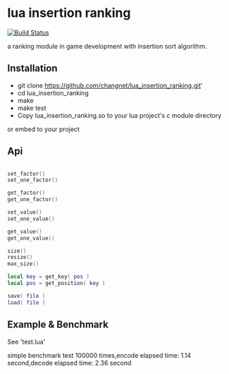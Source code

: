 lua insertion ranking
================
[![Build Status](https://travis-ci.org/changnet/lua_insertion_ranking.svg?branch=master)](https://travis-ci.org/changnet/lua_insertion_ranking)

 a ranking module in game development with insertion sort algorithm.


Installation
------------

 * git clone https://github.com/changnet/lua_insertion_ranking.git'
 * cd lua_insertion_ranking
 * make
 * make test
 * Copy lua_insertion_ranking.so to your lua project's c module directory

or embed to your project

Api
-----

```lua

set_factor()
set_one_factor()

get_factor()
get_one_factor()

set_value()
set_one_value()

get_value()
get_one_value()

size()
resize()
max_size()

local key = get_key( pos )
local pos = get_position( key )

save( file )
load( file )
```
Example & Benchmark
-------

See 'test.lua'   

simple benchmark test 100000 times,encode elapsed time: 1.14 second,decode elapsed time: 2.36 second

